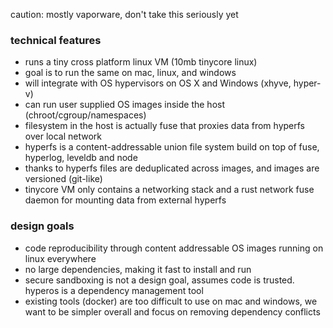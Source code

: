 caution: mostly vaporware, don't take this seriously yet

### technical features

- runs a tiny cross platform linux VM (10mb tinycore linux)
- goal is to run the same on mac, linux, and windows
- will integrate with OS hypervisors on OS X and Windows (xhyve, hyper-v)
- can run user supplied OS images inside the host (chroot/cgroup/namespaces)
- filesystem in the host is actually fuse that proxies data from hyperfs over local network
- hyperfs is a content-addressable union file system build on top of fuse, hyperlog, leveldb and node
- thanks to hyperfs files are deduplicated across images, and images are versioned (git-like)
- tinycore VM only contains a networking stack and a rust network fuse daemon for mounting data from external hyperfs

### design goals

- code reproducibility through content addressable OS images running on linux everywhere
- no large dependencies, making it fast to install and run
- secure sandboxing is not a design goal, assumes code is trusted. hyperos is a dependency management tool
- existing tools (docker) are too difficult to use on mac and windows, we want to be simpler overall and focus on removing dependency conflicts